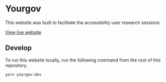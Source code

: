 # Yourgov

This website was built to facilitate the accessibility user research sessions.

[View live website](https://design-system.agriculture.gov.au/yourgov)

## Develop

To run this website locally, run the following command from the root of this repository.

```sh
yarn yourgov:dev
```

<!-- Includes updates for audit -->
